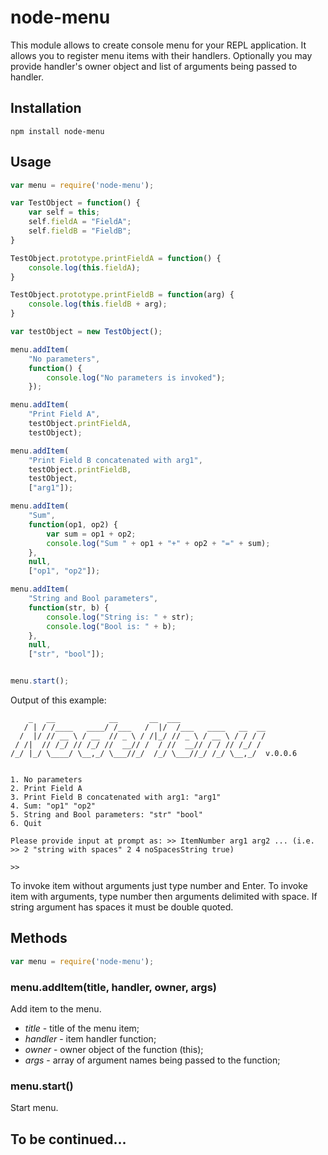 node-menu
=========

This module allows to create console menu for your REPL application. It allows you to register menu items with their handlers. Optionally you may provide handler's owner object and list of arguments being passed to handler.

## Installation

    npm install node-menu

## Usage

```javascript
var menu = require('node-menu');

var TestObject = function() {
    var self = this;
    self.fieldA = "FieldA";
    self.fieldB = "FieldB";
}

TestObject.prototype.printFieldA = function() {
    console.log(this.fieldA);
}

TestObject.prototype.printFieldB = function(arg) {
    console.log(this.fieldB + arg);
}

var testObject = new TestObject();

menu.addItem(
    "No parameters", 
    function() {
        console.log("No parameters is invoked");
    });

menu.addItem(
    "Print Field A",
    testObject.printFieldA,
    testObject);

menu.addItem(
    "Print Field B concatenated with arg1",
    testObject.printFieldB,
    testObject,
    ["arg1"]);

menu.addItem(
    "Sum", 
    function(op1, op2) {
        var sum = op1 + op2;
        console.log("Sum " + op1 + "+" + op2 + "=" + sum);
    },
    null, 
    ["op1", "op2"]);

menu.addItem(
    "String and Bool parameters", 
    function(str, b) {
        console.log("String is: " + str);
        console.log("Bool is: " + b);
    },
    null,
    ["str", "bool"]);


menu.start();
```

Output of this example:

        _   __            __       __  ___
       / | / /____   ____/ /___   /  |/  /___   ____   __  __
      /  |/ // __ \ / __  // _ \ / /|_/ // _ \ / __ \ / / / /
     / /|  // /_/ // /_/ //  __// /  / //  __// / / // /_/ /
    /_/ |_/ \____/ \__,_/ \___//_/  /_/ \___//_/ /_/ \__,_/  v.0.0.6
    
    
    1. No parameters
    2. Print Field A
    3. Print Field B concatenated with arg1: "arg1"
    4. Sum: "op1" "op2"
    5. String and Bool parameters: "str" "bool"
    6. Quit
    
    Please provide input at prompt as: >> ItemNumber arg1 arg2 ... (i.e. >> 2 "string with spaces" 2 4 noSpacesString true)
      
    >> 

To invoke item without arguments just type number and Enter. To invoke item with arguments, type number then arguments delimited with space. If string argument has spaces it must be double quoted.

## Methods

```javascript
var menu = require('node-menu');
```

### menu.addItem(title, handler, owner, args)

Add item to the menu. 

- _title_ - title of the menu item;
- _handler_ - item handler function;
- _owner_ - owner object of the function (this);
- _args_ - array of argument names being passed to the function;

### menu.start()

Start menu.

## To be continued...